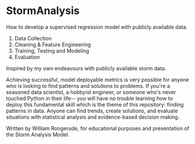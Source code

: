 # StormAnalysis
How to develop a supervised regression model with publicly available data.

1. Data Collection
2. Cleaning & Feature Engineering
3. Training, Testing and Modeling
4. Evaluation

Inspired by my own endeavours with publicly available storm data. 

Achieving successful, model deployable metrics is very possible for anyone who is looking to find patterns and solutions to problems. If you're a seasoned data scientist, a hobbyist engineer, or someone who's never touched Python in their life-- you will have no trouble learning how to deploy this fundamental skill which is the theme of this repository: finding patterns in data. Anyone can find trends, create solutions, and evaluate situations with statistical analysis and evidence-based decision making.

Written by William Rongerude, for educational purposes and presentation of the Storm Analysis Model.
